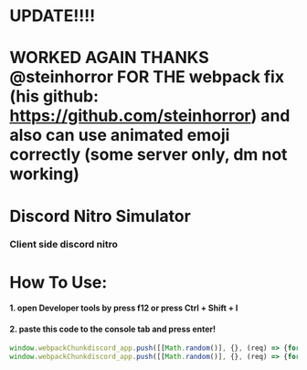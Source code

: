 # UPDATE!!!!
# WORKED AGAIN THANKS @steinhorror FOR THE webpack fix (his github: https://github.com/steinhorror) and also can use animated emoji correctly (some server only, dm not working)
# Discord Nitro Simulator
### Client side discord nitro

# How To Use:
#### 1. open Developer tools by press f12 or press Ctrl + Shift + I
#### 2. paste this code to the console tab and press enter!
```javascript
window.webpackChunkdiscord_app.push([[Math.random()], {}, (req) => {for (const m of Object.keys(req.c).map((x) => req.c[x].exports).filter((x) => x)) {if (m.default && m.default.getCurrentUser !== undefined) {return m.default.getCurrentUser().premiumType = 2;}if (m.getCurrentUser !== undefined) {return m.getCurrentUser().premiumType = 2}}}]);
window.webpackChunkdiscord_app.push([[Math.random()], {}, (req) => {for (const m of Object.keys(req.c).map((x) => req.c[x].exports).filter((x) => x)) {if (m.default && m.default.canUseAnimatedEmojis !== void 0) {return m.default.canUseAnimatedEmojis("" + true) + true;}if (m.canUseAnimatedEmojis !== void 0) {return m.canUseAnimatedEmojis("" + true) + true}}}]);
```

